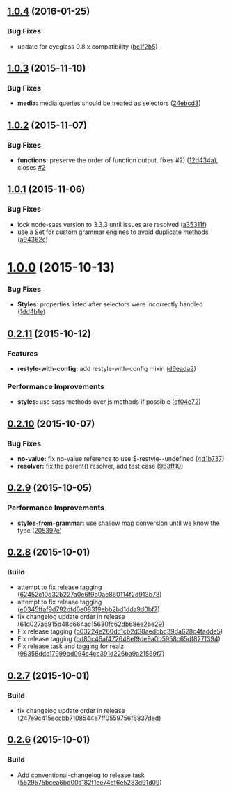<a name="1.0.4"></a>
## [1.0.4](https://github.com/eoneill/eyeglass-restyle/compare/v1.0.3...v1.0.4) (2016-01-25)


### Bug Fixes

* update for eyeglass 0.8.x compatibility ([bc1f2b5](https://github.com/eoneill/eyeglass-restyle/commit/bc1f2b5))



<a name="1.0.3"></a>
## [1.0.3](https://github.com/eoneill/eyeglass-restyle/compare/v1.0.2...v1.0.3) (2015-11-10)


### Bug Fixes

* **media:** media queries should be treated as selectors ([24ebcd3](https://github.com/eoneill/eyeglass-restyle/commit/24ebcd3))



<a name="1.0.2"></a>
## [1.0.2](https://github.com/eoneill/eyeglass-restyle/compare/v1.0.1...v1.0.2) (2015-11-07)


### Bug Fixes

* **functions:** preserve the order of function output. fixes #2) ([12d434a](https://github.com/eoneill/eyeglass-restyle/commit/12d434a)), closes [#2](https://github.com/eoneill/eyeglass-restyle/issues/2)



<a name="1.0.1"></a>
## [1.0.1](https://github.com/eoneill/eyeglass-restyle/compare/v1.0.0...v1.0.1) (2015-11-06)


### Bug Fixes

* lock node-sass version to 3.3.3 until issues are resolved ([a35311f](https://github.com/eoneill/eyeglass-restyle/commit/a35311f))
* use a Set for custom grammar engines to avoid duplicate methods ([a94362c](https://github.com/eoneill/eyeglass-restyle/commit/a94362c))



<a name="1.0.0"></a>
# [1.0.0](https://github.com/eoneill/eyeglass-restyle/compare/v0.2.11...v1.0.0) (2015-10-13)


### Bug Fixes

* **Styles:** properties listed after selectors were incorrectly handled ([1dd4b1e](https://github.com/eoneill/eyeglass-restyle/commit/1dd4b1e))



<a name="0.2.11"></a>
## [0.2.11](https://github.com/eoneill/eyeglass-restyle/compare/v0.2.10...v0.2.11) (2015-10-12)


### Features

* **restyle-with-config:** add restyle-with-config mixin ([d6eada2](https://github.com/eoneill/eyeglass-restyle/commit/d6eada2))

### Performance Improvements

* **styles:** use sass methods over js methods if possible ([df04e72](https://github.com/eoneill/eyeglass-restyle/commit/df04e72))



<a name="0.2.10"></a>
## [0.2.10](https://github.com/eoneill/eyeglass-restyle/compare/v0.2.9...v0.2.10) (2015-10-07)


### Bug Fixes

* **no-value:** fix no-value reference to use $-restyle--undefined ([4d1b737](https://github.com/eoneill/eyeglass-restyle/commit/4d1b737))
* **resolver:** fix the parent() resolver, add test case ([9b3ff19](https://github.com/eoneill/eyeglass-restyle/commit/9b3ff19))



<a name="0.2.9"></a>
## [0.2.9](https://github.com/eoneill/eyeglass-restyle/compare/v0.2.8...v0.2.9) (2015-10-05)


### Performance Improvements

* **styles-from-grammar:** use shallow map conversion until we know the type ([205397e](https://github.com/eoneill/eyeglass-restyle/commit/205397e))



<a name="0.2.8"></a>
## [0.2.8](https://github.com/eoneill/eyeglass-restyle/compare/v0.2.7...v0.2.8) (2015-10-01)


### Build

* attempt to fix release tagging ([62452c10d32b227a0e6f9b0ac860114f2d913b78](https://github.com/eoneill/eyeglass-restyle/commit/62452c10d32b227a0e6f9b0ac860114f2d913b78))
* attempt to fix release tagging ([e0345ffaf9d792dfd6e08319ebb2bd1dda9d0bf7](https://github.com/eoneill/eyeglass-restyle/commit/e0345ffaf9d792dfd6e08319ebb2bd1dda9d0bf7))
* fix changelog update order in release ([61d027a6915d48d664ac15630fc62db68ee2be29](https://github.com/eoneill/eyeglass-restyle/commit/61d027a6915d48d664ac15630fc62db68ee2be29))
* Fix release tagging  ([b03224e260dc1cb2d38aedbbc39da628c4fadde5](https://github.com/eoneill/eyeglass-restyle/commit/b03224e260dc1cb2d38aedbbc39da628c4fadde5))
* Fix release tagging  ([bd80c46af472648ef9de9a0b5958c65df827f394](https://github.com/eoneill/eyeglass-restyle/commit/bd80c46af472648ef9de9a0b5958c65df827f394))
* Fix release task and tagging for realz ([98358ddc17999bd094c4cc391d226ba9a21569f7](https://github.com/eoneill/eyeglass-restyle/commit/98358ddc17999bd094c4cc391d226ba9a21569f7))



<a name="0.2.7"></a>
## [0.2.7](https://github.com/eoneill/eyeglass-restyle/compare/v0.2.6...v0.2.7) (2015-10-01)


### Build

* fix changelog update order in release ([247e9c415eccbb7108544e7ff0559756f6837ded](https://github.com/eoneill/eyeglass-restyle/commit/247e9c415eccbb7108544e7ff0559756f6837ded))



<a name="0.2.6"></a>
## [0.2.6](https://github.com/eoneill/eyeglass-restyle/compare/v0.2.5...v0.2.6) (2015-10-01)


### Build

* Add conventional-changelog to release task ([5529575bcea6bd00a182f1ee74ef6e5283d91d09](https://github.com/eoneill/eyeglass-restyle/commit/5529575bcea6bd00a182f1ee74ef6e5283d91d09))


